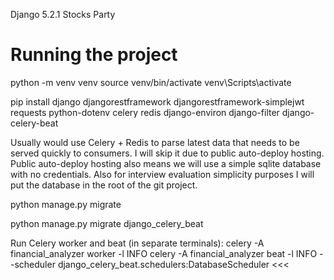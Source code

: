 Django 5.2.1 Stocks Party

# Running the project

python -m venv venv
source venv/bin/activate                                                                                                                    venv\Scripts\activate

pip install django djangorestframework djangorestframework-simplejwt requests python-dotenv celery redis django-environ django-filter django-celery-beat

Usually would use Celery + Redis to parse latest data that needs to be served quickly to consumers. I will skip it due to public auto-deploy hosting.
Public auto-deploy hosting also means we will use a simple sqlite database with no credentials.
Also for interview evaluation simplicity purposes I will put the database in the root of the git project.

python manage.py migrate

>>>
python manage.py migrate django_celery_beat

Run Celery worker and beat (in separate terminals):
celery -A financial_analyzer worker -l INFO
celery -A financial_analyzer beat -l INFO --scheduler django_celery_beat.schedulers:DatabaseScheduler
<<<

